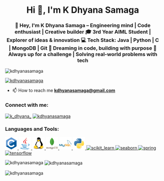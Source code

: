 <h1 align="center">Hi 👋, I'm K Dhyana Samaga</h1>
<h3 align="center">👋 Hey, I'm K Dhyana Samaga – Engineering mind | Code enthusiast | Creative builder 🎓 3rd Year AIML Student | Explorer of ideas & innovation 💻 Tech Stack: Java | Python | C | MongoDB | Git 🚀 Dreaming in code, building with purpose 🎯 Always up for a challenge | Solving real-world problems with tech</h3>

<p align="left"> <img src="https://komarev.com/ghpvc/?username=kdhyanasamaga&label=Profile%20views&color=0e75b6&style=flat" alt="kdhyanasamaga" /> </p>

<p align="left"> <a href="https://github.com/ryo-ma/github-profile-trophy"><img src="https://github-profile-trophy.vercel.app/?username=kdhyanasamaga" alt="kdhyanasamaga" /></a> </p>

- 📫 How to reach me **kdhyanasamaga@gmail.com**

<h3 align="left">Connect with me:</h3>
<p align="left">
<a href="https://instagram.com/k_dhyana_" target="blank"><img align="center" src="https://raw.githubusercontent.com/rahuldkjain/github-profile-readme-generator/master/src/images/icons/Social/instagram.svg" alt="k_dhyana_" height="30" width="40" /></a>
<a href="https://www.leetcode.com/kdhyanasamaga" target="blank"><img align="center" src="https://raw.githubusercontent.com/rahuldkjain/github-profile-readme-generator/master/src/images/icons/Social/leet-code.svg" alt="kdhyanasamaga" height="30" width="40" /></a>
</p>

<h3 align="left">Languages and Tools:</h3>
<p align="left"> <a href="https://www.cprogramming.com/" target="_blank" rel="noreferrer"> <img src="https://raw.githubusercontent.com/devicons/devicon/master/icons/c/c-original.svg" alt="c" width="40" height="40"/> </a> <a href="https://www.java.com" target="_blank" rel="noreferrer"> <img src="https://raw.githubusercontent.com/devicons/devicon/master/icons/java/java-original.svg" alt="java" width="40" height="40"/> </a> <a href="https://www.linux.org/" target="_blank" rel="noreferrer"> <img src="https://raw.githubusercontent.com/devicons/devicon/master/icons/linux/linux-original.svg" alt="linux" width="40" height="40"/> </a> <a href="https://www.mongodb.com/" target="_blank" rel="noreferrer"> <img src="https://raw.githubusercontent.com/devicons/devicon/master/icons/mongodb/mongodb-original-wordmark.svg" alt="mongodb" width="40" height="40"/> </a> <a href="https://www.mysql.com/" target="_blank" rel="noreferrer"> <img src="https://raw.githubusercontent.com/devicons/devicon/master/icons/mysql/mysql-original-wordmark.svg" alt="mysql" width="40" height="40"/> </a> <a href="https://www.python.org" target="_blank" rel="noreferrer"> <img src="https://raw.githubusercontent.com/devicons/devicon/master/icons/python/python-original.svg" alt="python" width="40" height="40"/> </a> <a href="https://scikit-learn.org/" target="_blank" rel="noreferrer"> <img src="https://upload.wikimedia.org/wikipedia/commons/0/05/Scikit_learn_logo_small.svg" alt="scikit_learn" width="40" height="40"/> </a> <a href="https://seaborn.pydata.org/" target="_blank" rel="noreferrer"> <img src="https://seaborn.pydata.org/_images/logo-mark-lightbg.svg" alt="seaborn" width="40" height="40"/> </a> <a href="https://spring.io/" target="_blank" rel="noreferrer"> <img src="https://www.vectorlogo.zone/logos/springio/springio-icon.svg" alt="spring" width="40" height="40"/> </a> <a href="https://www.tensorflow.org" target="_blank" rel="noreferrer"> <img src="https://www.vectorlogo.zone/logos/tensorflow/tensorflow-icon.svg" alt="tensorflow" width="40" height="40"/> </a> </p>

<p><img align="left" src="https://github-readme-stats.vercel.app/api/top-langs?username=kdhyanasamaga&show_icons=true&locale=en&layout=compact" alt="kdhyanasamaga" /></p>

<p>&nbsp;<img align="center" src="https://github-readme-stats.vercel.app/api?username=kdhyanasamaga&show_icons=true&locale=en" alt="kdhyanasamaga" /></p>

<p><img align="center" src="https://github-readme-streak-stats.herokuapp.com/?user=kdhyanasamaga&" alt="kdhyanasamaga" /></p>

